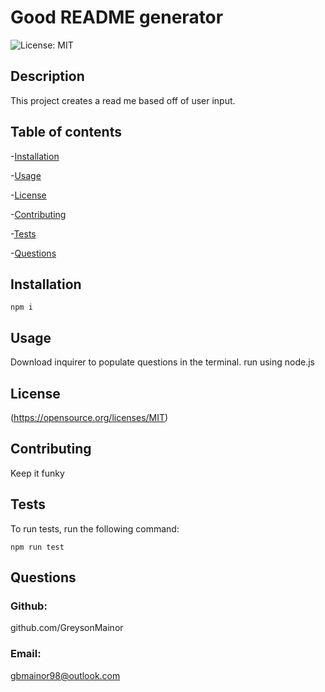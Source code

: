 # Good README generator

![License: MIT](https://img.shields.io/badge/License-MIT-blue.svg)



  ## Description
  This project creates a read me based off of user input.

  ## Table of contents

-[Installation](#installation)

-[Usage](#usage)

-[License](#license)

-[Contributing](#contributing)

-[Tests](#tests)

-[Questions](#questions)

## Installation


```
npm i
```

## Usage

Download inquirer to populate questions in the terminal.  run using node.js

## License

(https://opensource.org/licenses/MIT)


## Contributing
Keep it funky

## Tests

To run tests, run the following command:

```
npm run test
```

## Questions

### Github:
github.com/GreysonMainor

### Email:
gbmainor98@outlook.com
  